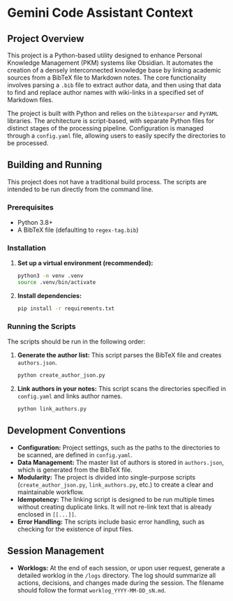 # Gemini Code Assistant Context

## Project Overview

This project is a Python-based utility designed to enhance Personal Knowledge Management (PKM) systems like Obsidian. It automates the creation of a densely interconnected knowledge base by linking academic sources from a BibTeX file to Markdown notes. The core functionality involves parsing a `.bib` file to extract author data, and then using that data to find and replace author names with wiki-links in a specified set of Markdown files.

The project is built with Python and relies on the `bibtexparser` and `PyYAML` libraries. The architecture is script-based, with separate Python files for distinct stages of the processing pipeline. Configuration is managed through a `config.yaml` file, allowing users to easily specify the directories to be processed.

## Building and Running

This project does not have a traditional build process. The scripts are intended to be run directly from the command line.

### Prerequisites

*   Python 3.8+
*   A BibTeX file (defaulting to `regex-tag.bib`)

### Installation

1.  **Set up a virtual environment (recommended):**
    ```bash
    python3 -m venv .venv
    source .venv/bin/activate
    ```

2.  **Install dependencies:**
    ```bash
    pip install -r requirements.txt
    ```

### Running the Scripts

The scripts should be run in the following order:

1.  **Generate the author list:** This script parses the BibTeX file and creates `authors.json`.
    ```bash
    python create_author_json.py
    ```

2.  **Link authors in your notes:** This script scans the directories specified in `config.yaml` and links author names.
    ```bash
    python link_authors.py
    ```

## Development Conventions

*   **Configuration:** Project settings, such as the paths to the directories to be scanned, are defined in `config.yaml`.
*   **Data Management:** The master list of authors is stored in `authors.json`, which is generated from the BibTeX file.
*   **Modularity:** The project is divided into single-purpose scripts (`create_author_json.py`, `link_authors.py`, etc.) to create a clear and maintainable workflow.
*   **Idempotency:** The linking script is designed to be run multiple times without creating duplicate links. It will not re-link text that is already enclosed in `[[...]]`.
*   **Error Handling:** The scripts include basic error handling, such as checking for the existence of input files.

## Session Management

*   **Worklogs:** At the end of each session, or upon user request, generate a detailed worklog in the `/logs` directory. The log should summarize all actions, decisions, and changes made during the session. The filename should follow the format `worklog_YYYY-MM-DD_sN.md`.
